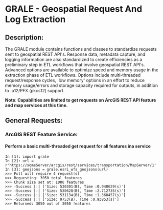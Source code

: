 # GRALE - Geospatial Request And Log Extraction
## Description:
  The GRALE module contains functions and classes to standardize requests
  sent to geospatial REST API's. Response data, metadata capture, and 
  logging information are also standardized to create efficiencies as a 
  preliminary step in ETL workflows that involve geospatial REST API's.  
  Advanced options are available to optimize speed and memory 
  usage in the extraction phase of ETL workflows. Options include
  multi-threaded request/response cycles, 'low memory' options in 
  an effort to reduce memory usage/errors and storage capacity required 
  for outputs, in addition to .p12/PFX (pkcs12) support.  

  **Note: Capabilities are limited to get requests on ArcGIS REST API feature and map services at this time.**  

## General Requests:
  ### ArcGIS REST Feature Service:
  #### Perform a basic multi-threaded get request for all features ina service
    In [1]: import grale
    In [2]: url = r'https://someServer/arcgis/rest/services/transportation/MapServer/1'
    In [3]: geojsons = grale.esri_wfs_geojsons(url)
    >>> Pull will require 4 request(s)
    >>> Requesting: 3050 total features
    >>> Chunk size set at: 1000 features
    >>>	-Success |:| ['Size: 530301(B), Time :0.940629(s)']
    >>>	-Success |:| ['Size: 530628(B), Time :2.712735(s)']
    >>>	-Success |:| ['Size: 531134(B), Time :1.368457(s)']
    >>>	-Success |:| ['Size: 9753(B), Time :0.93853(s)']
    >>> Returned: 3050 out of 3050 features

  
